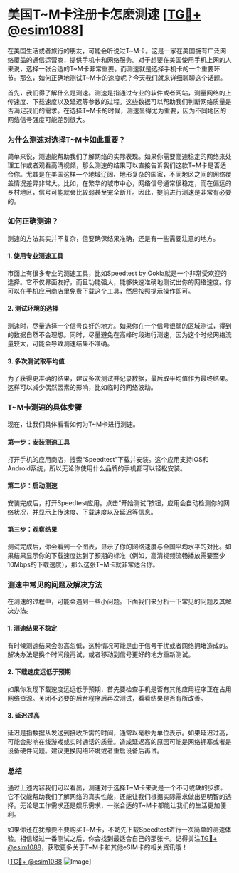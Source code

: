 # 美国T~M卡注册卡怎麽測速 [[TG💪+ @esim1088](https://t.me/s/esim1088)]

在美国生活或者旅行的朋友，可能会听说过T~M卡。这是一家在美国拥有广泛网络覆盖的通信运营商，提供手机卡和网络服务。对于想要在美国使用手机上网的人来说，选择一张合适的T~M卡非常重要。而测速就是选择手机卡的一个重要环节。那么，如何正确地测试T~M卡的速度呢？今天我们就来详细聊聊这个话题。

首先，我们得了解什么是测速。测速是指通过专业的软件或者网站，测量网络的上传速度、下载速度以及延迟等参数的过程。这些数据可以帮助我们判断网络质量是否满足我们的需求。在选择T~M卡的时候，测速显得尤为重要，因为不同地区的网络信号强度可能差别很大。

### **为什么测速对选择T~M卡如此重要？**

简单来说，测速能帮助我们了解网络的实际表现。如果你需要高速稳定的网络来处理工作或者观看高清视频，那么测速的结果可以直接告诉我们这款T~M卡是否适合你。尤其是在美国这样一个地域辽阔、地形复杂的国家，不同地区之间的网络覆盖情况差异非常大。比如，在繁华的城市中心，网络信号通常很稳定，而在偏远的乡村地区，信号可能就会比较弱甚至完全断开。因此，提前进行测速是非常有必要的。

### **如何正确测速？**

测速的方法其实并不复杂，但要确保结果准确，还是有一些需要注意的地方。

#### **1. 使用专业测速工具**
市面上有很多专业的测速工具，比如Speedtest by Ookla就是一个非常受欢迎的选择。它不仅界面友好，而且功能强大，能够快速准确地测试出你的网络速度。你可以在手机应用商店里免费下载这个工具，然后按照提示操作即可。

#### **2. 测试环境的选择**
测速时，尽量选择一个信号良好的地方。如果你在一个信号很弱的区域测试，得到的数据自然不会理想。同时，尽量避免在高峰时段进行测速，因为这个时候网络流量较大，可能会导致测速结果不准确。

#### **3. 多次测试取平均值**
为了获得更准确的结果，建议多次测试并记录数据，最后取平均值作为最终结果。这样可以减少偶然因素的影响，比如临时的网络波动。

### **T~M卡测速的具体步骤**

现在，让我们具体看看如何为T~M卡进行测速。

#### **第一步：安装测速工具**
打开手机的应用商店，搜索“Speedtest”下载并安装。这个应用支持iOS和Android系统，所以无论你使用什么品牌的手机都可以轻松安装。

#### **第二步：启动测速**
安装完成后，打开Speedtest应用。点击“开始测试”按钮，应用会自动检测你的网络状况，并显示上传速度、下载速度以及延迟等信息。

#### **第三步：观察结果**
测试完成后，你会看到一个图表，显示了你的网络速度与全国平均水平的对比。如果结果显示你的下载速度达到了预期的标准（例如，高清视频流畅播放需要至少10Mbps的下载速度），那么这张T~M卡就非常适合你。

### **测速中常见的问题及解决方法**

在测速的过程中，可能会遇到一些小问题。下面我们来分析一下常见的问题及其解决办法。

#### **1. 测速结果不稳定**
有时候测速结果会忽高忽低，这种情况可能是由于信号干扰或者网络拥堵造成的。解决办法是换个时间段再试，或者移动到信号更好的地方重新测试。

#### **2. 下载速度远低于预期**
如果你发现下载速度远远低于预期，首先要检查手机是否有其他应用程序正在占用网络资源。关闭不必要的后台程序后再次测试，看看结果是否有所改善。

#### **3. 延迟过高**
延迟是指数据从发送到接收所需的时间，通常以毫秒为单位表示。如果延迟过高，可能会影响在线游戏或实时通话的质量。造成延迟高的原因可能是网络拥塞或者是设备硬件问题。建议更换网络环境或者重启设备后再试。

### **总结**

通过上述内容我们可以看出，测速对于选择T~M卡来说是一个不可或缺的步骤。它不仅能帮助我们了解网络的真实性能，还能让我们根据实际需求做出更明智的选择。无论是工作需求还是娱乐需求，一张合适的T~M卡都能让我们的生活更加便利。

如果你还在犹豫要不要购买T~M卡，不妨先下载Speedtest进行一次简单的测速体验。相信经过一番测试之后，你会找到最适合自己的那张卡。记得关注[TG💪+ @esim1088](https://t.me/s/esim1088)，获取更多关于T~M卡和其他eSIM卡的相关资讯哦！

[[TG💪+ @esim1088](https://t.me/s/esim1088) ![Image](https://i.postimg.cc/4NQfJmqS/Snipaste-2025-05-13-00-14-12.png)]